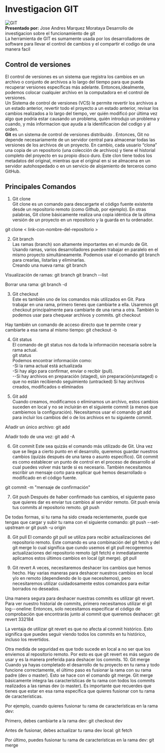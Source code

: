 # Investigacion GIT  
![GIT](https://upload.wikimedia.org/wikipedia/commons/thumb/e/e0/Git-logo.svg/640px-Git-logo.svg.png)  
**Presentado por:** Jose Andres Marquez Morataya
Desarrollo de investigacion sobre el funcionamiento de git  
La herramienta de GIT es sumamente usada por los desarrolladores de software para llevar el control de cambios y el compartir el codigo de una manera facil  
## Control de versiones  
El control de versiones es un sistema que registra los cambios en un archivo o conjunto de archivos a lo largo del tiempo para que pueda 
recuperar versiones específicas más adelante. Entonces,idealmente, podemos colocar cualquier archivo en la computadora en el control de versiones.  
Un Sistema de control de versiones (VCS) le permite revertir los archivos a un estado anterior, revertir todo el proyecto a un estado anterior, revisar 
los cambios realizados a lo largo del tiempo, ver quién modificó por última vez algo que podría estar causando un problema, quién introdujo un problema 
y cuando, y más informacion que ayuda a la identificacion del codigo y al orden.  
**Git** es un sistema de control de versiones distribuido . Entonces, Git no depende necesariamente de un servidor central para almacenar todas las versiones 
de los archivos de un proyecto. En cambio, cada usuario “clona” una copia de un repositorio (una colección de archivos) y tiene el historial completo 
del proyecto en su propio disco duro. Este clon tiene todos los metadatos del original, mientras que el original en sí se almacena en un servidor 
autohospedado o en un servicio de alojamiento de terceros como GitHub.  
## Principales Comandos  
1. Git clone   
Git clone es un comando para descargarte el código fuente existente desde un repositorio remoto (como Github, por ejemplo). 
En otras palabras, Git clone básicamente realiza una copia idéntica de la última versión de un proyecto en un repositorio y la guarda en tu ordenador.  
  
git clone < link-con-nombre-del-repositorio >  

2. Git branch   
Las ramas (branch) son altamente importantes en el mundo de Git. Usando ramas, varios desarrolladores 
pueden trabajar en paralelo en el mismo proyecto simultáneamente. Podemos usar el comando git branch para crearlas,
 listarlas y eliminarlas.  
 Creando una nueva rama: git branch  
  
Visualización de ramas: git branch git branch --list  
  
Borrar una rama: git branch -d  
  
3. Git checkout   
Este es también uno de los comandos más utilizados en Git. 
Para trabajar en una rama, primero tienes que cambiarte a ella.
 Usaremos git checkout principalmente para cambiarte de una rama a otra. 
 También lo podemos usar para chequear archivos y commits. git checkout  

Hay también un comando de acceso directo que te permite crear y cambiarte a esa rama al mismo tiempo: git checkout -b

4. Git status   
El comando de git status nos da toda la información necesaria sobre la rama actual.   
git status  
Podemos encontrar información como:   
-Si la rama actual está actualizada   
-Si hay algo para confirmar, enviar o recibir (pull).   
--Si hay archivos en preparación (staged), sin preparación(unstaged) o que no están recibiendo seguimiento (untracked) 
Si hay archivos creados, modificados o eliminados

5. Git add   
Cuando creamos, modificamos o eliminamos un archivo, estos cambios suceden en local y no se incluirán en el 
siguiente commit (a menos que cambiemos la configuración). Necesitamos usar el comando git add para incluir los 
cambios del o de los archivos en tu siguiente commit.  
  
Añadir un único archivo: git add  
  
Añadir todo de una vez: git add -A  
  
  
6. Git commit Este sea quizás el comando más utilizado de Git. Una vez que se llega a cierto punto en el desarrollo, queremos guardar nuestros cambios (quizás después de una tarea o asunto específico).
Git commit es como establecer un punto de control en el proceso de desarrollo al cual puedes volver más tarde si es necesario. También necesitamos escribir un mensaje corto para explicar qué hemos desarrollado o modificado en el código fuente.

  git commit -m "mensaje de confirmación"

  7. Git push Después de haber confirmado tus cambios, el siguiente paso que quieres dar es enviar tus cambios al servidor remoto. Git push envía tus commits al repositorio remoto. git push

De todas formas, si tu rama ha sido creada recientemente, puede que tengas que cargar y subir tu rama con el siguiente comando:   git push --set-upstream or git push -u origin

  8. Git pull El comando git pull se utiliza para recibir actualizaciones del repositorio remoto. Este comando es una combinación del git fetch y del git merge lo cual significa que cundo usemos el git pull recogeremos actualizaciones del repositorio remoto (git fetch) e inmediatamente aplicamos estos últimos cambios en local (git merge). git pull

  9. Git revert A veces, necesitaremos deshacer los cambios que hemos hecho. Hay varias maneras para deshacer nuestros cambios en local y/o en remoto (dependiendo de lo que necesitemos), pero necesitaremos utilizar cuidadosamente estos comandos para evitar borrados no deseados.

Una manera segura para deshacer nuestras commits es utilizar git revert. Para ver nuestro historial de commits, primero necesitamos utilizar el git log -- oneline: Entonces, solo necesitamos especificar el código de comprobación que encontrarás junto al commit que queremos deshacer: git revert 332184

La ventaja de utilizar git revert es que no afecta al commit histórico. Esto significa que puedes seguir viendo todos los commits en tu histórico, incluso los revertidos.

Otra medida de seguridad es que todo sucede en local a no ser que los enviemos al repositorio remoto. Por esto es que git revert es más seguro de usar y es la manera preferida para deshacer los commits.
  10. Git merge Cuando ya hayas completado el desarrollo de tu proyecto en tu rama y todo funcione correctamente, el último paso es fusionar la rama con su rama padre (dev o master). Esto se hace con el comando git merge. Git merge básicamente integra las características de tu rama con todos los commits realizados a las ramas dev (o master). Es importante que recuerdes que tienes que estar en esa rama específica que quieres fusionar con tu rama de características.

  Por ejemplo, cuando quieres fusionar tu rama de características en la rama dev:

  Primero, debes cambiarte a la rama dev: git checkout dev

  Antes de fusionar, debes actualizar tu rama dev local: git fetch

  Por último, puedes fusionar tu rama de características en la rama dev: git merge